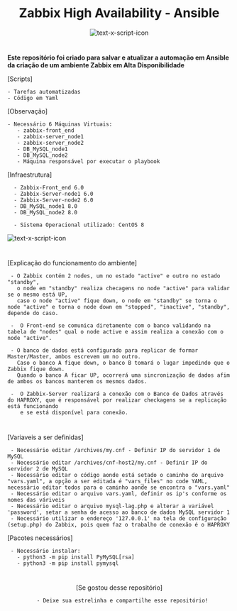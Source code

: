 <h1 align="center"> Zabbix High Availability - Ansible </h1>

<div align="center">

![text-x-script-icon](https://cdn.iconscout.com/icon/free/png-256/free-ansible-282283.png)


 <h1>

</div>


<b>Este repositório foi criado para salvar e atualizar a automação em Ansible da criação de um ambiente Zabbix em Alta Disponibilidade</b>



[Scripts]

    - Tarefas automatizadas
    - Código em Yaml
    
[Observação]
 
    - Necessário 6 Máquinas Virtuais:
       - zabbix-front_end
       - zabbix-server_node1
       - zabbix-server_node2
       - DB_MySQL_node1
       - DB_MySQL_node2
       - Máquina responsável por executar o playbook
 
  [Infraestrutura]
 
      - Zabbix-Front_end 6.0
      - Zabbix-Server-node1 6.0
      - Zabbix-Server-node2 6.0
      - DB_MySQL_node1 8.0
      - DB_MySQL_node2 8.0
    
      - Sistema Operacional utilizado: CentOS 8


  
  
![text-x-script-icon](https://i.ibb.co/0KJLTQL/image-git.png)

 <h1></h1>

[Explicação do funcionamento do ambiente]
    
     - O Zabbix contém 2 nodes, um no estado "active" e outro no estado "standby",
       o node em "standby" realiza checagens no node "active" para validar se o mesmo está UP, 
       caso o node "active" fique down, o node em "standby" se torna o node "active" e torna o node down em "stopped", "inactive", "standby", depende do caso.
 
     -  O Front-end se comunica diretamente com o banco validando na tabela de "nodes" qual o node active e assim realiza a conexão com o node "active".
 
     - O banco de dados está configurado para replicar de formar Master/Master, ambos escrevem um no outro. 
       Caso o banco A fique down, o banco B tomará o lugar impedindo que o Zabbix fique down. 
       Quando o banco A ficar UP, ocorrerá uma sincronização de dados afim de ambos os bancos manterem os mesmos dados.
 
     -  O Zabbix-Server realizará a conexão com o Banco de Dados através do HAPROXY, que é responsável por realizar checkagens se a replicação está funcionando
        e se está disponível para conexão.
 
 <h1></h1>
 
 [Variaveis a ser definidas]
 
     - Necessário editar /archives/my.cnf - Definir IP do servidor 1 de MySQL
     - Necessário editar /archives/cnf-host2/my.cnf - Definir IP do servidor 2 de MySQL
     - Necessário editar o código aonde está setado o caminho do arquivo "vars.yaml", a opção a ser editada é "vars_files" no code YAML, necessário editar todos para o caminho aonde se encontra o "vars.yaml"
     - Necessário editar o arquivo vars.yaml, definir os ip's conforme os nomes das váriveis
     - Necessário editar o arquivo mysql-lag.php e alterar a variável 'password', setar a senha de acesso ao banco de dados MySQL servidor 1
     - Necessário utilizar o endereço '127.0.0.1' na tela de configuração (setup.php) do Zabbix, pois quem faz o trabalho de conexão é o HAPROXY
 
 [Pacotes necessários]
 
     - Necessário instalar:
       - python3 -m pip install PyMySQL[rsa]
       - python3 -m pip install pymysql
 
 
 <h1></h1>
 <div align="center">
 
  
  [Se gostou desse repositório]
  
      - Deixe sua estrelinha e compartilhe esse repositório!
  
 </div>
 
 
